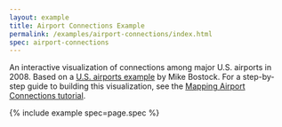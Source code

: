 ```yaml
---
layout: example
title: Airport Connections Example
permalink: /examples/airport-connections/index.html
spec: airport-connections
---
```


An interactive visualization of connections among major U.S. airports in 2008. Based on a [U.S. airports example](https://mbostock.github.io/d3/talk/20111116/airports.html) by Mike Bostock. For a step-by-step guide to building this visualization, see the [Mapping Airport Connections tutorial](../../tutorials/airports).

{% include example spec=page.spec %}

